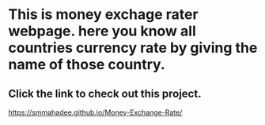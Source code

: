 # This is money exchage rater webpage. here you know all countries currency rate by giving the name of those country.

## Click the link to check out this project. 
https://smmahadee.github.io/Money-Exchange-Rate/
